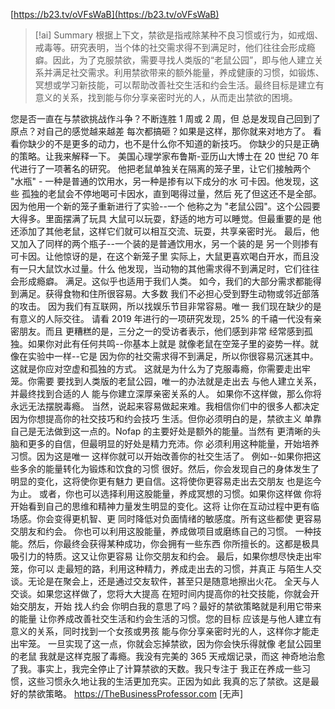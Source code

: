 [https://b23.tv/oVFsWaB](https://b23.tv/oVFsWaB)

> [!ai] Summary
> 根据上下文，禁欲是指戒除某种不良习惯或行为，如戒烟、戒毒等。研究表明，当个体的社交需求得不到满足时，他们往往会形成瘾癖。因此，为了克服禁欲，需要寻找人类版的“老鼠公园”，即与他人建立关系并满足社交需求。利用禁欲带来的额外能量，养成健康的习惯，如锻炼、冥想或学习新技能，可以帮助改善社交生活和约会生活。最终目标是建立有意义的关系，找到能与你分享亲密时光的人，从而走出禁欲的困境。

您是否一直在与禁欲挑战作斗争？不断连胜 1 周或 2 周，但 总是发现自己回到了原点？对自己的感觉越来越差 每次都搞砸？如果是这样，那你就来对地方了。 看看你缺少的不是更多的动力，也不是什么你不知道的新技巧。 你缺少的只是正确的策略。让我来解释一下。 美国心理学家布鲁斯-亚历山大博士在 20 世纪 70 年代进行了一项著名的研究。 他把老鼠单独关在隔离的笼子里，让它们接触两个 "水瓶" - 一种是普通的饮用水，另一种是掺有以下成分的水 可卡因。他发现，这些 孤独的老鼠会不停地喝可卡因水，直到喝得过量，然后 死了但这还不是全部。因为他用一个新的笼子重新进行了实验--一个 他称之为 "老鼠公园"。这个公园要大得多。里面摆满了玩具 大鼠可以玩耍，舒适的地方可以睡觉。但最重要的是 他还添加了其他老鼠，这样它们就可以相互交流、玩耍，共享亲密时光。 最后，他又加入了同样的两个瓶子--一个装的是普通饮用水，另一个装的是 另一个则掺有可卡因。让他惊讶的是，在这个新笼子里 实际上，大鼠更喜欢喝白开水，而且没有一只大鼠饮水过量。什么 他发现，当动物的其他需求得不到满足时，它们往往会形成瘾癖。 满足。这似乎也适用于我们人类。 如今，我们的大部分需求都能得到满足。获得食物和住所很容易。大多数 我们不必担心受到野生动物或邻近部落的攻击。 因为我们有互联网，所以找娱乐节目非常容易。唯一 我们现在缺少的是有意义的人际交往。 请看 2019 年进行的一项研究发现，25% 的千禧一代没有亲密朋友。而且 更糟糕的是，三分之一的受访者表示，他们感到非常 经常感到孤独。如果你对此有任何共鸣--你基本上就是 就像老鼠在空笼子里的姿势一样。就像在实验中一样--它是 因为你的社交需求得不到满足，所以你很容易沉迷其中。 这就是你应对空虚和孤独的方式。 这就是为什么为了克服毒瘾，你需要走出牢笼。你需要 要找到人类版的老鼠公园，唯一的办法就是走出去 与他人建立关系，并最终找到合适的人 能与你建立深厚亲密关系的人。 如果你不这样做，那么你将永远无法摆脱毒瘾。 当然，说起来容易做起来难。我相信你们中的很多人都决定 因为你想提高你的社交技巧和约会技巧 生活。但你必须明白的是，禁欲主义 单靠自己是无法做到这一点的。Nofap 的主要好处是额外的能量。当然有 更清晰的头脑和更多的自信，但最明显的好处是精力充沛。你 必须利用这种能量，开始培养习惯。因为这是唯一 这样你就可以开始改善你的社交生活了。 例如--如果你把这些多余的能量转化为锻炼和饮食的习惯 很好。然后，你会发现自己的身体发生了明显的变化，这将使你更有魅力 更自信。这将使你更容易走出去交朋友 也是迄今为止。 或者，你也可以选择利用这股能量，养成冥想的习惯。如果你这样做 你将开始看到自己的思维和精神力量发生明显的变化。这将 让你在互动过程中更有临场感。你会变得更机智、更 同时降低对负面情绪的敏感度。所有这些都使 更容易交朋友和约会。 你也可以利用这股能量，养成做项目或磨练自己的习惯。 一种技能。然后，你最终会获得某种成功，你会拥有一些东西 你所擅长的。这都是极具吸引力的特质。这又让你更容易 让你交朋友和约会。 最后，如果你想尽快走出牢笼，你可以 走最短的路，利用这种精力，养成走出去的习惯，并真正 与陌生人交谈。无论是在聚会上，还是通过交友软件，甚至只是随意地擦出火花。 全天与人交谈。如果您这样做了，您将大大提高 在短时间内提高你的社交技能，你就会开始交朋友，开始 找人约会 你明白我的意思了吗？最好的禁欲策略就是利用它带来的能量 让你养成改善社交生活和约会生活的习惯。您的目标 应该是与他人建立有意义的关系，同时找到一个女孩或男孩 能与你分享亲密时光的人，这样你才能走出牢笼。 一旦实现了这一点，你就会忘掉禁欲，因为你会快乐得就像 老鼠公园里的老鼠 我就是这样克服了毒瘾。我没有完美的 365 天戒烟记录，而这 神奇地治愈了我。事实上，我完全停止了计算禁欲的天数。我只专注于 我正在养成一些习惯，这些习惯永久地让我的生活更加充实。正因为如此 我真的忘了禁欲。这是最好的禁欲策略。 https://TheBusinessProfessor.com [无声]



